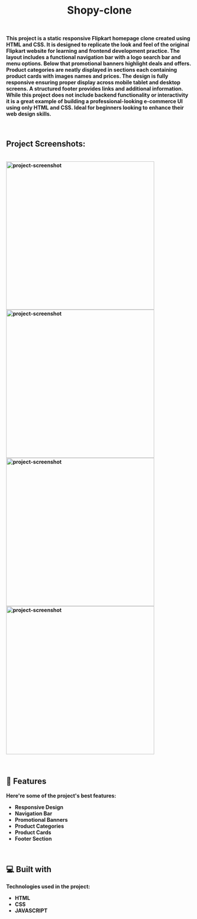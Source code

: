 <h1 align="center" id="title">Shopy-clone</h1>
<br>

<p id="description"><strong>This project is a static responsive Flipkart homepage clone created using HTML and CSS. It is designed to replicate the look and feel of the original Flipkart website for learning and frontend development practice. The layout includes a functional navigation bar with a logo search bar and menu options. Below that promotional banners highlight deals and offers. Product categories are neatly displayed in sections each containing product cards with images names and prices. The design is fully responsive ensuring proper display across mobile tablet and desktop screens. A structured footer provides links and additional information. While this project does not include backend functionality or interactivity it is a great example of building a professional-looking e-commerce UI using only HTML and CSS. Ideal for beginners looking to enhance their web design skills.</p>

<br>
<h2>Project Screenshots:</h2>
<br>
<img src="https://media-hosting.imagekit.io/9ebd3c8003e94424/Screenshot%202025-05-13%20162430.png?Expires=1841742045&amp;Key-Pair-Id=K2ZIVPTIP2VGHC&amp;Signature=dnRXkcEBaS~dDO1aMV~Y2kzrH7y7RotclK5Lqp84b~5E-oJ59FtMNz-xzPYSyrbnwdJuz-Taq9GNZOzNjNRu703XO0o~AITRjCKq~yywaaxGrmLFLFVOHHLK6AMyY6J7eXD~ZJtc2sqRXh02-nQoqId4ru6eGFoYD1QkT3bbcmbD7uLemgmGEW~18TUxs9E6gr0nN3nMc5yS5ettrVwBGCwdT3fBfvMmZC1GBH2-Lhb3Y93ln4tdc5xE8Ff1i5YB3Q2bzMC3YYneb6nqoghhx68CeCuJJFPoyAp-ao-iiwX5VX2taJ7zZdirU-0QoWUngwz7gqTrBcjseeiP8g2yig__" alt="project-screenshot" width="400" height="/">
<br>
<img src="https://media-hosting.imagekit.io/1160682e471e4b54/Screenshot%202025-05-13%20163225.png?Expires=1841742158&amp;Key-Pair-Id=K2ZIVPTIP2VGHC&amp;Signature=lrR8w11wvh8yN6yFcw-19FgMXh3-XLerzNElsh1sjMF9TqoE1CRRphuGRKN-iPcEc97k~9a3DMGnoMiMCSxgOdJLSWmPfYSvdnD68mA0xSAREzPR~Fim5PTCVLBXaScCK09kl9awSiCT8PGLU4Yrf9tdZkA5NtO5PCiiPu5eiIYXXvPR4I5DfxzWbJEUbxl6fI61P8QuN2HOdiumS9e-tQtT-vdkliZ~lfaronRYAn5iu4SoPojBkcGbG2dCO9BoJoGlRLfMrPtA71J8oAQZ3z615aG8zqJfs73zju4da~~9kDwMd7AMwJ4PnT7zce1FlfzCvR3G6~AAwUuUB9GzSA__" alt="project-screenshot" width="400" height="/">
<br>

<img src="https://media-hosting.imagekit.io/ffd75fcfea9a4baf/screenshot_1747134241592.png?Expires=1841742244&amp;Key-Pair-Id=K2ZIVPTIP2VGHC&amp;Signature=FEBIbUSzgsjhDLe4KOw-ajCbxdvPyEai0ORdN1lxdM460CoTGaF9NK1cRIG0NRNeJFfwa01WGo0rKKFsL4272d6bE95fiCFOs2p21ALCpVMxEI7Z1ErXxt0GMzHcs~o13w041YUwzr9977PH3byrcqQ2TOsIKNQqXtytbgJWBA5LycA-TR5uZbXrFbkHh3dFqwoASg3GGpYrmzcWgMoiETF1Ua2ErzrZWUJodLnmtyxR7O1kbkYBXjhO3ojnVO-7KHqJt9nZeOjaWJnBd-8KLTWtarFH3Nv6RYkibOpeml1Ou0gfhO3gPqQMmp8o7rpB8PGk99RK15LFN2FdIrE9fg__" alt="project-screenshot" width="400" height="/">
<br>

<img src="https://media-hosting.imagekit.io/9d8be76fb0a74261/screenshot_1747134284872.png?Expires=1841742287&amp;Key-Pair-Id=K2ZIVPTIP2VGHC&amp;Signature=FXMx~~t5auSweCPbMWML2t5uboOlZbqY4cVAwJwC5js6iWW6RTZO7EUcvMNhyUq7j9VRyt9wbjbMcb8Su0u~umiXfseYdnL0YwHKNHhXk5vCSUsIgWczhtpvfIJ2dnHGg1SGk7nMOxATue~r0GOKzLkyS6bXwui-mzy8F-EwxgIXub4YO3CyQlLI7gpL7RMes4XwP00SFPsTF1gToligjNSJOqcXKUQmx4vcmd-A7TL29IJ2xdcNUrUBWzELGPrh0-EpGDa1EfZYSvxcO7IGg89GJ2w5bpQFpPFm1cHEtzAm3EaqiAy782GSMzssBFPyAZW3xuRryiM929HU48c~Rg__" alt="project-screenshot" width="400" height="/">

  
  

<br><h2>🧐 Features</h2>

Here're some of the project's best features:

*   Responsive Design
*   Navigation Bar
*   Promotional Banners
*   Product Categories
*   Product Cards
*   Footer Section

  
  <br>
<h2>💻 Built with</h2>

Technologies used in the project:

*   HTML
*   CSS
*   JAVASCRIPT
